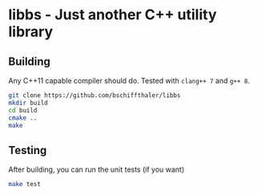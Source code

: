 # libbs - Just another C++ utility library

## Building

Any C++11 capable compiler should do. Tested with `clang++ 7` and `g++ 8`.

```bash
git clone https://github.com/bschiffthaler/libbs
mkdir build
cd build
cmake ..
make
```

## Testing

After building, you can run the unit tests (if you want)

```bash
make test
```
